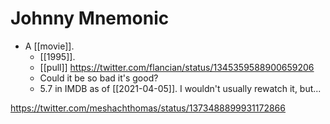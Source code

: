 # Johnny Mnemonic

- A [[movie]].
    - [[1995]].
    - [[pull]] https://twitter.com/flancian/status/1345359588900659206
    - Could it be so bad it's good?
    - 5.7 in IMDB as of [[2021-04-05]]. I wouldn't usually rewatch it, but...

https://twitter.com/meshachthomas/status/1373488899931172866



